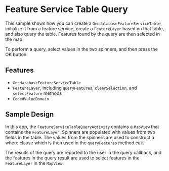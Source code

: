 # Feature Service Table Query

This sample shows how you can create a ```GeodatabaseFeatureServiceTable```, initialize it from
a feature service, create a ```FeatureLayer``` based on that table, and also query the table. Features found by the query are then selected in the map.

To perform a query, select values in the two spinners, and then press the OK button. 

## Features

- ```GeodatabaseFeatureServiceTable```
- ```FeatureLayer```, including ```queryFeatures```, ```clearSelection```, and ```selectFeature``` methods
- ```CodedValueDomain```

## Sample Design

In this app, the ```FeatureServiceTableQueryActivity``` contains a ```MapView``` that contains the ```FeatureLayer```. Spinners are populated with values from two fields in the table. The values from the spinners are used to construct a where clause which is then used in the ```queryFeatures``` method call. 

The results of the query are reported to the user in the query callback, and the features in the query result are used to select features in the ```FeatureLayer``` in the ```MapView```.